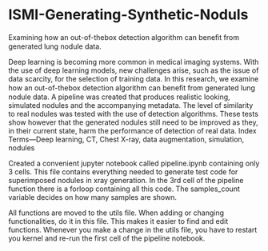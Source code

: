 # ISMI-Generating-Synthetic-Noduls
Examining how an out-of-thebox detection algorithm can beneﬁt from generated lung nodule data. 

Deep learning is becoming more common in medical imaging systems. With the use of deep learning models, new challenges arise, such as the issue of data scarcity, for the selection of training data. In this research, we examine how an out-of-thebox detection algorithm can beneﬁt from generated lung nodule data. A pipeline was created that produces realistic looking, simulated nodules and the accompanying metadata. The level of similarity to real nodules was tested with the use of detection algorithms. These tests show however that the generated nodules still need to be improved as they, in their current state, harm the performance of detection of real data. Index Terms—Deep learning, CT, Chest X-ray, data augmentation, simulation, nodules




Created a convenient jupyter notebook called pipeline.ipynb containing only 3 cells.
This file contains everything needed to generate test code for superimposed nodules in xray generation.
In the 3rd cell of the pipeline function there is a forloop containing all this code.
The samples_count variable decides on how many samples are shown.

All functions are moved to the utils file. When adding or changing functionalities, do it in this file.
This makes it easier to find and edit functions. 
Whenever you make a change in the utils file, you have to restart you kernel and re-run the first cell of the pipeline notebook.
